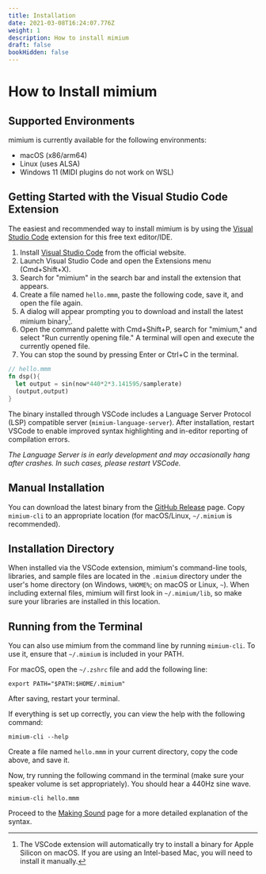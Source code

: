 ```yaml
---
title: Installation
date: 2021-03-08T16:24:07.776Z
weight: 1
description: How to install mimium
draft: false
bookHidden: false
---
```


# How to Install mimium

## Supported Environments

mimium is currently available for the following environments:

- macOS (x86/arm64)
- Linux (uses ALSA)
- Windows 11 (MIDI plugins do not work on WSL)

## Getting Started with the Visual Studio Code Extension

The easiest and recommended way to install mimium is by using the [Visual Studio Code](https://code.visualstudio.com/) extension for this free text editor/IDE.

1. Install [Visual Studio Code](https://code.visualstudio.com/) from the official website.
2. Launch Visual Studio Code and open the Extensions menu (Cmd+Shift+X).
3. Search for "mimium" in the search bar and install the extension that appears.
4. Create a file named `hello.mmm`, paste the following code, save it, and open the file again.
5. A dialog will appear prompting you to download and install the latest mimium binary[^macOS].
6. Open the command palette with Cmd+Shift+P, search for "mimium," and select "Run currently opening file." A terminal will open and execute the currently opened file.
7. You can stop the sound by pressing Enter or Ctrl+C in the terminal.

[^macOS]: The VSCode extension will automatically try to install a binary for Apple Silicon on macOS. If you are using an Intel-based Mac, you will need to install it manually.

```rust
// hello.mmm
fn dsp(){
  let output = sin(now*440*2*3.141595/samplerate)
  (output,output)
}
```

The binary installed through VSCode includes a Language Server Protocol (LSP) compatible server (`mimium-language-server`). After installation, restart VSCode to enable improved syntax highlighting and in-editor reporting of compilation errors.

*The Language Server is in early development and may occasionally hang after crashes. In such cases, please restart VSCode.*

## Manual Installation

You can download the latest binary from the [GitHub Release](https://github.com/mimium-org/mimium-rs/releases) page. Copy `mimium-cli` to an appropriate location (for macOS/Linux, `~/.mimium` is recommended).

## Installation Directory

When installed via the VSCode extension, mimium's command-line tools, libraries, and sample files are located in the `.mimium` directory under the user's home directory (on Windows, `%HOME%`; on macOS or Linux, `~`). When including external files, mimium will first look in `~/.mimium/lib`, so make sure your libraries are installed in this location.

## Running from the Terminal

You can also use mimium from the command line by running `mimium-cli`. To use it, ensure that `~/.mimium` is included in your PATH.

For macOS, open the `~/.zshrc` file and add the following line:

```
export PATH="$PATH:$HOME/.mimium"
```

After saving, restart your terminal.

If everything is set up correctly, you can view the help with the following command:

```
mimium-cli --help
```

Create a file named `hello.mmm` in your current directory, copy the code above, and save it.

Now, try running the following command in the terminal (make sure your speaker volume is set appropriately). You should hear a 440Hz sine wave.

```
mimium-cli hello.mmm
```

Proceed to the [Making Sound](./makingsound) page for a more detailed explanation of the syntax.